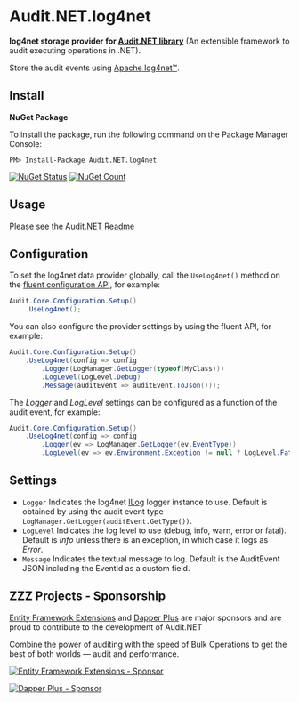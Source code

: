 ﻿# Audit.NET.log4net
**log4net storage provider for [Audit.NET library](https://github.com/thepirat000/Audit.NET)** (An extensible framework to audit executing operations in .NET).

Store the audit events using [Apache log4net™](https://logging.apache.org/log4net/).

## Install

**NuGet Package** 

To install the package, run the following command on the Package Manager Console:

```
PM> Install-Package Audit.NET.log4net
```

[![NuGet Status](https://img.shields.io/nuget/v/Audit.NET.log4net.svg?style=flat)](https://www.nuget.org/packages/Audit.NET.log4net/)
[![NuGet Count](https://img.shields.io/nuget/dt/Audit.NET.log4net.svg)](https://www.nuget.org/packages/Audit.NET.log4net/)

## Usage
Please see the [Audit.NET Readme](https://github.com/thepirat000/Audit.NET#usage)

## Configuration
To set the log4net data provider globally, call the `UseLog4net()` method on the [fluent configuration API](https://github.com/thepirat000/Audit.NET#configuration-fluent-api), for example:

```c#
Audit.Core.Configuration.Setup()
    .UseLog4net();
```

You can also configure the provider settings by using the fluent API, for example:
```c#
Audit.Core.Configuration.Setup()
    .UseLog4net(config => config
        .Logger(LogManager.GetLogger(typeof(MyClass)))        
        .LogLevel(LogLevel.Debug)
        .Message(auditEvent => auditEvent.ToJson()));
```

The _Logger_ and _LogLevel_ settings can be configured as a function of the audit event, for example:
```c#
Audit.Core.Configuration.Setup()
    .UseLog4net(config => config
        .Logger(ev => LogManager.GetLogger(ev.EventType))        
        .LogLevel(ev => ev.Environment.Exception != null ? LogLevel.Fatal : LogLevel.Info));
```

## Settings
- `Logger` Indicates the log4net [ILog](https://logging.apache.org/log4net/release/manual/introduction.html) logger instance to use. Default is obtained by using the audit event type `LogManager.GetLogger(auditEvent.GetType())`.
- `LogLevel` Indicates the log level to use (debug, info, warn, error or fatal). Default is _Info_ unless there is an exception, in which case it logs as _Error_.
- `Message` Indicates the textual message to log. Default is the AuditEvent JSON including the EventId as a custom field.

## ZZZ Projects - Sponsorship

[Entity Framework Extensions](https://entityframework-extensions.net/) and [Dapper Plus](https://dapper-plus.net/) are major sponsors and are proud to contribute to the development of Audit.NET

Combine the power of auditing with the speed of Bulk Operations to get the best of both worlds — audit and performance.

[![Entity Framework Extensions - Sponsor](https://raw.githubusercontent.com/thepirat000/Audit.NET/master/documents/entity-framework-extensions-sponsor.png)](https://entityframework-extensions.net/bulk-insert)

[![Dapper Plus - Sponsor](https://raw.githubusercontent.com/thepirat000/Audit.NET/master/documents/dapper-plus-sponsor.png)](https://dapper-plus.net/bulk-insert)